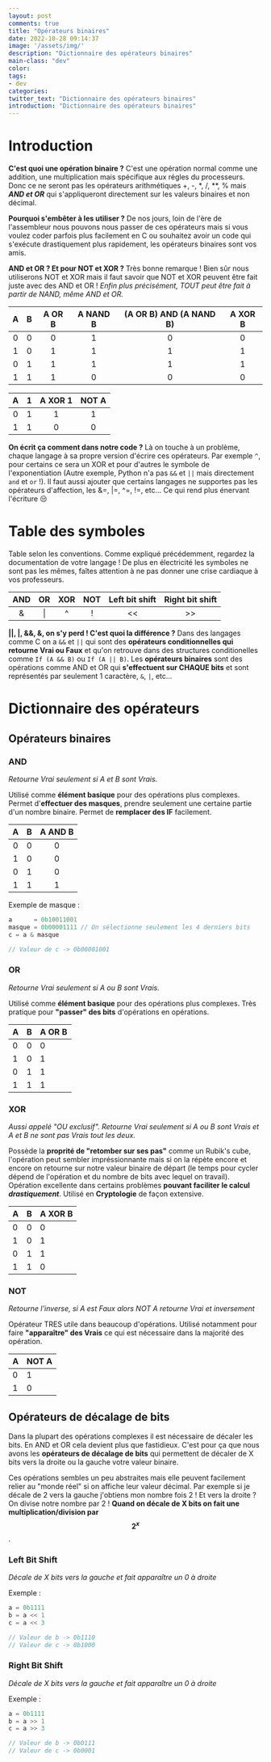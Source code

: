 ```yaml
---
layout: post
comments: true
title: "Opérateurs binaires"
date: 2022-10-28 09:14:37
image: '/assets/img/'
description: "Dictionnaire des opérateurs binaires"
main-class: "dev"
color:
tags:
- dev
categories:
twitter_text: "Dictionnaire des opérateurs binaires"
introduction: "Dictionnaire des opérateurs binaires"
---
```


# Introduction

**C'est quoi une opération binaire ?** C'est une opération normal comme une addition, une multiplication mais spécifique aux régles du processeurs. Donc ce ne seront pas les opérateurs arithmétiques +, -, \*, /, \*\*, % mais ***AND et OR*** qui s'appliqueront directement sur les valeurs binaires et non décimal.

**Pourquoi s'embêter à les utiliser ?** De nos jours, loin de l'ère de l'assembleur nous pouvons nous passer de ces opérateurs mais si vous voulez coder parfois plus facilement en C ou souhaitez avoir un code qui s'exécute drastiquement plus rapidement, les opérateurs binaires sont vos amis.

**AND et OR ? Et pour NOT et XOR ?** Très bonne remarque ! Bien sûr nous utiliserons NOT et XOR mais il faut savoir que NOT et XOR peuvent être fait juste avec des AND et OR ! *Enfin plus précisément, TOUT peut être fait à partir de NAND, même AND et OR.*

| A | B | A OR B | A NAND B | (A OR B) AND (A NAND B) | A XOR B |
|:-:|:-:|:------:|:--------:|:-----------------------:|:-------:|
| 0 | 0 |   0    |    1     |           0             |    0    |
| 1 | 0 |   1    |    1     |           1             |    1    |
| 0 | 1 |   1    |    1     |           1             |    1    |
| 1 | 1 |   1    |    0     |           0             |    0    |

| A | 1 | A XOR 1 | NOT A |
|:-:|:-:|:-------:|:-----:|
| 0 | 1 |    1    |   1   |
| 1 | 1 |    0    |   0   |

**On écrit ça comment dans notre code ?** Là on touche à un problème, chaque langage à sa propre version d'écrire ces opérateurs. Par exemple ``^``, pour certains ce sera un XOR et pour d'autres le symbole de l'exponentiation (Autre exemple, Python n'a pas ``&&`` et ``||`` mais directement ``and`` et ``or`` !). Il faut aussi ajouter que certains langages ne supportes pas les opérateurs d'affection, les &=, \|=, ^=, !=, etc... Ce qui rend plus énervant l'écriture 😒

# Table des symboles

Table selon les conventions. Comme expliqué précédemment, regardez la documentation de votre langage ! De plus en électricité les symboles ne sont pas les mêmes, faîtes attention à ne pas donner une crise cardiaque à vos professeurs.

| AND | OR | XOR | NOT | Left bit shift | Right bit shift |
|:---:|:--:|:---:|:---:|:--------------:|:---------------:|
|  &  | \| |  ^  |  !  |      \<\<      |       \>\>      |

**\|\|, \|, &&, &, on s'y perd ! C'est quoi la différence ?** Dans des langages comme C on a ``&&`` et ``||`` qui sont des **opérateurs conditionnelles qui retourne Vrai ou Faux** et qu'on retrouve dans des structures conditionelles comme ``If (A && B)`` ou ``If (A || B)``. Les **opérateurs binaires** sont des opérations comme AND et OR qui **s'effectuent sur CHAQUE bits** et sont représentés par seulement 1 caractère, ``&``, ``|``, etc...

# Dictionnaire des opérateurs

## Opérateurs binaires

### AND

*Retourne Vrai seulement si A et B sont Vrais.*

Utilisé comme **élément basique** pour des opérations plus complexes. Permet d'**effectuer des masques**, prendre seulement une certaine partie d'un nombre binaire. Permet de **remplacer des IF** facilement.

| A | B | A AND B |
|:-:|:-:|:-------:|
| 0 | 0 |    0    |
| 1 | 0 |    0    |
| 0 | 1 |    0    |
| 1 | 1 |    1    |

Exemple de masque :
```c
a      = 0b10011001
masque = 0b00001111 // On sélectionne seulement les 4 derniers bits
c = a & masque

// Valeur de c -> 0b00001001
```

### OR

*Retourne Vrai seulement si A ou B sont Vrais.*

Utilisé comme **élément basique** pour des opérations plus complexes. Très pratique pour **"passer" des bits** d'opérations en opérations.

| A | B | A OR B |
|---|---|--------|
| 0 | 0 |   0    |
| 1 | 0 |   1    |
| 0 | 1 |   1    |
| 1 | 1 |   1    |

### XOR

*Aussi appelé "OU exclusif". Retourne Vrai seulement si A ou B sont Vrais et A et B ne sont pas Vrais tout les deux.*

Possède la **proprité de "retomber sur ses pas"** comme un Rubik's cube, l'opération peut sembler impréssionnante mais si on la répète encore et encore on retourne sur notre valeur binaire de départ (le temps pour cycler dépend de l'opération et du nombre de bits avec lequel on travail). Opération excellente dans certains problèmes **pouvant faciliter le calcul *drastiquement***. Utilisé en **Cryptologie** de façon extensive.

| A | B | A XOR B |
|---|---|---------|
| 0 | 0 |    0    |
| 1 | 0 |    1    |
| 0 | 1 |    1    |
| 1 | 1 |    0    |

### NOT

*Retourne l'inverse, si A est Faux alors NOT A retourne Vrai et inversement*

Opérateur TRES utile dans beaucoup d'opérations. Utilisé notamment pour faire **"apparaître" des Vrais** ce qui est nécessaire dans la majorité des opération.

| A | NOT A |
|---|-------|
| 0 |   1   |
| 1 |   0   |

## Opérateurs de décalage de bits

Dans la plupart des opérations complexes il est nécessaire de décaler les bits. En AND et OR cela devient plus que fastidieux. C'est pour ça que nous avons les **opérateurs de décalage de bits** qui permettent de décaler de X bits vers la droite ou la gauche votre valeur binaire.

Ces opérations sembles un peu abstraites mais elle peuvent facilement relier au "monde réel" si on affiche leur valeur décimal. Par exemple si je décale de 2 vers la gauche j'obtiens mon nombre fois 2 ! Et vers la droite ? On divise notre nombre par 2 ! **Quand on décale de X bits on fait une multiplication/division par $$2^{x}$$**.

### Left Bit Shift

*Décale de X bits vers la gauche et fait apparaître un 0 à droite*

Exemple :
```c
a = 0b1111
b = a << 1
c = a << 3

// Valeur de b -> 0b1110
// Valeur de c -> 0b1000
```

### Right Bit Shift

*Décale de X bits vers la gauche et fait apparaître un 0 à droite*

Exemple :
```c
a = 0b1111
b = a >> 1
c = a >> 3

// Valeur de b -> 0b0111
// Valeur de c -> 0b0001
```